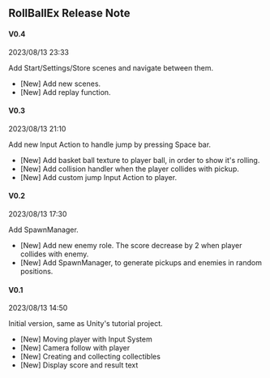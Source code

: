 ## **RollBallEx Release Note**

#### V0.4

2023/08/13 23:33

Add Start/Settings/Store scenes and navigate between them.

* [New] Add new scenes.
* [New] Add replay function.



#### V0.3

2023/08/13 21:10

Add new Input Action to handle jump by pressing Space bar.

* [New] Add basket ball texture to player ball, in order to show it's rolling.
* [New] Add collision handler when the player collides with pickup.
* [New] Add custom jump Input Action to player.



#### V0.2

2023/08/13 17:30

Add SpawnManager.

* [New] Add new enemy role. The score decrease by 2 when player collides with enemy.
* [New] Add SpawnManager, to generate pickups and enemies in random positions.



#### V0.1

2023/08/13 14:50

Initial version, same as Unity's tutorial project.

* [New] Moving player with Input System
* [New] Camera follow with player
* [New] Creating and collecting collectibles
* [New] Display score and result text